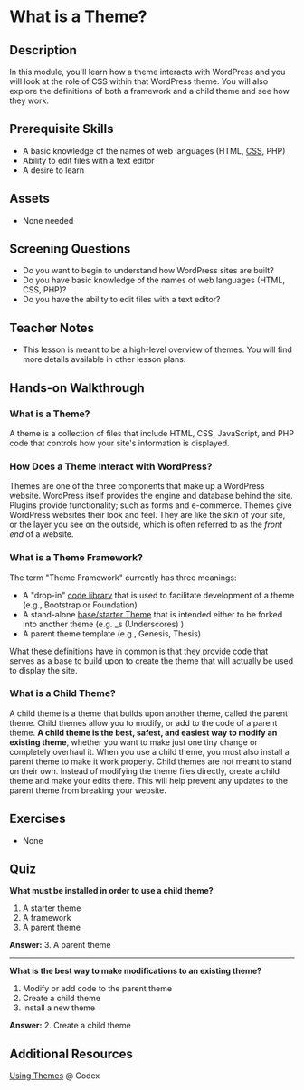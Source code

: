 #  What is a Theme?

## Description

In this module, you'll learn how a theme interacts with WordPress and you will look at the role of CSS within that WordPress theme. You will also explore the definitions of both a framework and a child theme and see how they work.

## Prerequisite Skills

*   A basic knowledge of the names of web languages (HTML, [CSS](https://github.com/wptrainingteam/introduction-to-css), PHP)
*   Ability to edit files with a text editor
*   A desire to learn

## Assets

*   None needed

## Screening Questions

*   Do you want to begin to understand how WordPress sites are built?
*   Do you have basic knowledge of the names of web languages (HTML, CSS, PHP)?
*   Do you have the ability to edit files with a text editor?

## Teacher Notes

*   This lesson is meant to be a high-level overview of themes. You will find more details available in other lesson plans.

## Hands-on Walkthrough

### What is a Theme?

A theme is a collection of files that include HTML, CSS, JavaScript, and PHP code that controls how your site's information is displayed.

### How Does a Theme Interact with WordPress?

Themes are one of the three components that make up a WordPress website. WordPress itself provides the engine and database behind the site. Plugins provide functionality; such as forms and e-commerce. Themes give WordPress websites their look and feel. They are like the _skin_ of your site, or the layer you see on the outside, which is often referred to as the _front end_ of a website.

### What is a Theme Framework?

The term "Theme Framework" currently has three meanings:

*   A "drop-in" [code library](http://codex.wordpress.org/Theme_Frameworks#Code_Library "Codex: Code Library") that is used to facilitate development of a theme (e.g., Bootstrap or Foundation)
*   A stand-alone [base/starter Theme](http://codex.wordpress.org/Theme_Frameworks#Base.2FStarter_Theme "Codex: Base/Starter Theme") that is intended either to be forked into another theme (e.g. _s (Underscores) )
*   A parent theme template (e.g., Genesis, Thesis)

What these definitions have in common is that they provide code that serves as a base to build upon to create the theme that will actually be used to display the site.

### What is a Child Theme?

A child theme is a theme that builds upon another theme, called the parent theme. Child themes allow you to modify, or add to the code of a parent theme. **A child theme is the best, safest, and easiest way to modify an existing theme**, whether you want to make just one tiny change or completely overhaul it. When you use a child theme, you must also install a parent theme to make it work properly. Child themes are not meant to stand on their own. Instead of modifying the theme files directly, create a child theme and make your edits there. This will help prevent any updates to the parent theme from breaking your website.

## Exercises

*   None

## Quiz

**What must be installed in order to use a child theme?**

1. A starter theme
2. A framework
3. A parent theme

**Answer:** 3. A parent theme

* * *

**What is the best way to make modifications to an existing theme?**

1. Modify or add code to the parent theme
2. Create a child theme
3. Install a new theme

**Answer:** 2. Create a child theme

## Additional Resources

[Using Themes](https://codex.wordpress.org/Using_Themes) @ Codex
